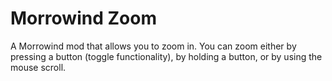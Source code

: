 # Morrowind Zoom
 A Morrowind mod that allows you to zoom in. You can zoom either by pressing a button (toggle functionality), by holding a button, or by using the mouse scroll.
